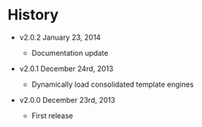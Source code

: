 # History

- v2.0.2 January 23, 2014
  - Documentation update

- v2.0.1 December 24rd, 2013
  - Dynamically load consolidated template engines

- v2.0.0 December 23rd, 2013
  - First release
